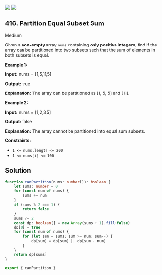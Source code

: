[![](https://img.shields.io/github/stars/LeetCode-in-TypeScript/LeetCode-in-TypeScript?label=Stars&style=flat-square)](https://github.com/LeetCode-in-TypeScript/LeetCode-in-TypeScript)
[![](https://img.shields.io/github/forks/LeetCode-in-TypeScript/LeetCode-in-TypeScript?label=Fork%20me%20on%20GitHub%20&style=flat-square)](https://github.com/LeetCode-in-TypeScript/LeetCode-in-TypeScript/fork)

## 416\. Partition Equal Subset Sum

Medium

Given a **non-empty** array `nums` containing **only positive integers**, find if the array can be partitioned into two subsets such that the sum of elements in both subsets is equal.

**Example 1:**

**Input:** nums = [1,5,11,5]

**Output:** true

**Explanation:** The array can be partitioned as [1, 5, 5] and [11]. 

**Example 2:**

**Input:** nums = [1,2,3,5]

**Output:** false

**Explanation:** The array cannot be partitioned into equal sum subsets. 

**Constraints:**

*   `1 <= nums.length <= 200`
*   `1 <= nums[i] <= 100`

## Solution

```typescript
function canPartition(nums: number[]): boolean {
    let sums: number = 0
    for (const num of nums) {
        sums += num
    }
    if (sums % 2 === 1) {
        return false
    }
    sums /= 2
    const dp: boolean[] = new Array(sums + 1).fill(false)
    dp[0] = true
    for (const num of nums) {
        for (let sum = sums; sum >= num; sum--) {
            dp[sum] = dp[sum] || dp[sum - num]
        }
    }
    return dp[sums]
}

export { canPartition }
```
